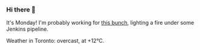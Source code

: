 ### Hi there :wave:

It's Monday! I'm probably working for [this bunch](https://github.com/kohofinancial), lighting a fire under some Jenkins pipeline.

Weather in Toronto: overcast, at +12°C.
